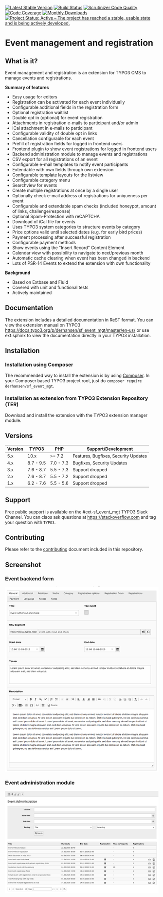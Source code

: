 [![Latest Stable Version](https://poser.pugx.org/derhansen/sf_event_mgt/v/stable)](https://packagist.org/packages/derhansen/sf_event_mgt)
[![Build Status](https://travis-ci.org/derhansen/sf_event_mgt.svg?branch=master)](https://travis-ci.org/derhansen/sf_event_mgt)
[![Scrutinizer Code Quality](https://scrutinizer-ci.com/g/derhansen/sf_event_mgt/badges/quality-score.png?b=master)](https://scrutinizer-ci.com/g/derhansen/sf_event_mgt/?branch=master)
[![Code Coverage](https://scrutinizer-ci.com/g/derhansen/sf_event_mgt/badges/coverage.png?b=master)](https://scrutinizer-ci.com/g/derhansen/sf_event_mgt/?branch=master)
[![Monthly Downloads](https://poser.pugx.org/derhansen/sf_event_mgt/d/monthly)](https://packagist.org/packages/derhansen/sf_event_mgt)
[![Project Status: Active – The project has reached a stable, usable state and is being actively developed.](https://www.repostatus.org/badges/latest/active.svg)](https://www.repostatus.org/#active)

Event management and registration
=================================

## What is it?

Event management and registration is an extension for TYPO3 CMS to manage events and registrations.

**Summary of features**

* Easy usage for editors
* Registration can be activated for each event individually
* Configurable additional fields in the registration form
* Optional registration waitlist
* Double opt in (optional) for event registration
* Attachments in registration e-mails to participant and/or admin
* iCal attachment in e-mails to participant
* Configurable validity of double opt in links
* Cancellation configurable for each event
* Prefill of registration fields for logged in frontend users
* Frontend plugin to show event registrations for logged in frontend users
* Backend administration module to manage events and registrations
* CSV export for all registrations of an event
* Configurable e-mail templates to notify event participants
* Extendable with own fields through own extension
* Configurable template layouts for the listview
* Configurable category menu 
* Searchview for events
* Create multiple registrations at once by a single user
* Optionally check e-mail address of registrations for uniqueness per event
* Configurable and extendable spam checks (included honeypot, amount of links, challenge/response)
* Optional Spam-Protection with reCAPTCHA
* Download of iCal file for events
* Uses TYPO3 system categories to structure events by category
* Price options valid until selected dates (e.g. for early bird prices)
* Payment processing after successful registration
* Configurable payment methods
* Show events using the "Insert Record" Content Element
* Calendar view with possibility to navigate to next/previous month
* Automatic cache clearing when event has been changed in backend
* Lots of PSR-14 Events to extend the extension with own functionality  

**Background**

* Based on Extbase and Fluid
* Covered with unit and functional tests
* Actively maintained

## Documentation

The extension includes a detailed documentation in ReST format. You can view the extension manual on TYPO3 https://docs.typo3.org/p/derhansen/sf_event_mgt/master/en-us/ or use
ext:sphinx to view the documentation directly in your TYPO3 installation.

## Installation

### Installation using Composer

The recommended way to install the extension is by using [Composer](https://getcomposer.org/). In your Composer based TYPO3 project root, just do `composer require derhansen/sf_event_mgt`. 

### Installation as extension from TYPO3 Extension Repository (TER)

Download and install the extension with the TYPO3 extension manager module.

## Versions

| Version             | TYPO3      | PHP       | Support/Development                     |
| ------------------- | ---------- | ----------|---------------------------------------- |
| 5.x                 | 10.x       | >= 7.2    | Features, Bugfixes, Security Updates    |
| 4.x                 | 8.7 - 9.5  | 7.0 - 7.3 | Bugfixes, Security Updates              |
| 3.x                 | 7.6 - 8.7  | 5.5 - 7.3 | Support dropped                         |
| 2.x                 | 7.6 - 8.7  | 5.5 - 7.2 | Support dropped                         |
| 1.x                 | 6.2 - 7.6  | 5.5 - 5.6 | Support dropped                         |

## Support

Free public support is available on the #ext-sf_event_mgt TYPO3 Slack Channel.
You can claos ask questions at https://stackoverflow.com and tag your question with `TYPO3`.

## Contributing

Please refer to the [contributing](CONTRIBUTING.md) document included in this repository.  

## Screenshot

### Event backend form

![Event backend form](/Documentation/Images/event-event.png)

### Event administration module

![Event administration module](/Documentation/Images/event-admin.png)
